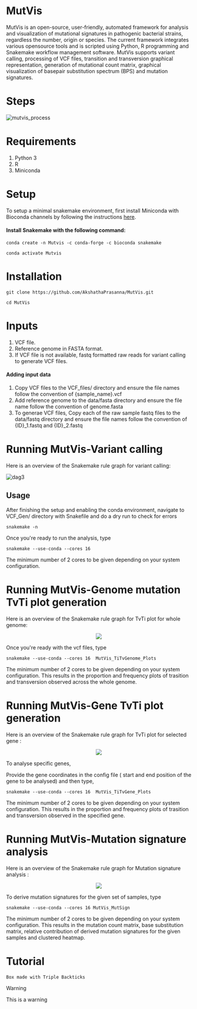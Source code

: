 # MutVis

MutVis is an open-source, user-friendly, automated framework for analysis and visualization of mutational signatures in pathogenic bacterial strains, regardless the number, origin or species. 
The current framework integrates various opensource tools and is scripted using Python, R programming and Snakemake workflow management software. 
MutVis supports variant calling, processing of VCF files, transition and transversion graphical representation, generation of mutational count matrix, graphical visualization of basepair substitution spectrum (BPS) and mutation signatures.





# Steps

![mutvis_process](https://user-images.githubusercontent.com/53608357/99533707-53260580-29cc-11eb-8296-ece9ace7e94e.png)









# Requirements

1. Python 3
2. R
3. Miniconda


# Setup

To setup a minimal snakemake environment, first install Miniconda with Bioconda channels by following the instructions [here](https://bioconda.github.io/user/install.html).

#### Install Snakemake with the following command: 

```
conda create -n Mutvis -c conda-forge -c bioconda snakemake

conda activate Mutvis
```

# Installation

```
git clone https://github.com/AkshathaPrasanna/MutVis.git

cd MutVis
```

# Inputs

1. VCF file.
2. Reference genome in FASTA format.
3. If VCF file is not available, fastq formatted raw reads for variant calling to generate VCF files.

#### Adding input data

1. Copy VCF files to the VCF_files/ directory and ensure the file names follow the convention of {sample_name}.vcf
2. Add reference genome to the data/fasta directory and ensure the file name follow the convention of genome.fasta
3. To generae VCF files, Copy each of the raw sample fastq files to the data/fastq directory and ensure the file names follow the convention of {ID}_1.fastq and {ID}_2.fastq





  
# Running MutVis-Variant calling

Here is an overview of the Snakemake rule graph for variant calling:

![dag3](https://user-images.githubusercontent.com/53608357/99771365-0a3a9200-2b2f-11eb-9192-a80931e85b8d.png)

  ## Usage
  
  After finishing the setup and enabling the conda environment, navigate to VCF_Gen/ directory with Snakefile and do a dry run to check for errors
    
  ```
  snakemake -n
  ```
  
  Once you're ready to run the analysis, type

  ```
  snakemake --use-conda --cores 16              
  ```
    
  The minimum number of 2 cores to be given depending on your system configuration.

# Running MutVis-Genome mutation TvTi plot generation

Here is an overview of the Snakemake rule graph for TvTi plot for whole genome:

<p align="center">
  <img src="https://user-images.githubusercontent.com/53608357/100833351-cbda9680-348f-11eb-800e-729e9d67646a.png">
</p>

 Once you're ready with the vcf files, type

  ```
  snakemake --use-conda --cores 16  MutVis_TiTvGenome_Plots        
  ```
    
  The minimum number of 2 cores to be given depending on your system configuration.
  This results in the proportion and frequency plots of trasition and transversion observed across the whole genome. 
  
# Running MutVis-Gene TvTi plot generation

Here is an overview of the Snakemake rule graph for TvTi plot for selected gene :

<p align="center">
  <img src="https://user-images.githubusercontent.com/53608357/100833803-b1ed8380-3490-11eb-87a0-fc6e146784e9.png">
</p>



 To analyse specific genes, 
 
 Provide the gene coordinates in the config file ( start and end position of the gene to be analysed) and then type,
 
 
  ```
  snakemake --use-conda --cores 16  MutVis_TiTvGene_Plots        
  ```
    
  The minimum number of 2 cores to be given depending on your system configuration.
  This results in the proportion and frequency plots of trasition and transversion observed in the specified gene. 
  
  

# Running MutVis-Mutation signature analysis
Here is an overview of the Snakemake rule graph for Mutation signature analysis :

<p align="center">
  <img src="https://user-images.githubusercontent.com/53608357/100834217-861ecd80-3491-11eb-8a47-ff106f6f1969.png">
</p>


 To derive mutation signatures for the given set of samples, type

  ```
  snakemake --use-conda --cores 16 MutVis_MutSign        
  ```
    
  The minimum number of 2 cores to be given depending on your system configuration.
  This results in the mutation count matrix, base substitution matrix, relative contribution of derived mutation signatures for the given samples and clustered heatmap. 

# Tutorial



```
Box made with Triple Backticks
```





>[!WARNING]
>This is a warning

